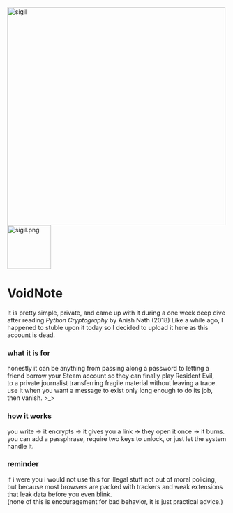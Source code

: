 <img width="500" height="500" alt="sigil" src="https://github.com/user-attachments/assets/462684c1-eb68-4ddd-b1b7-b46a003219cc" />
  <img src="static/logo.png" width="100" alt="sigil.png">


# VoidNote

It is pretty simple, private, and came up with it during a one week deep dive after reading *Python Cryptography* by Anish Nath (2018) Like a while ago, I happened to stuble upon it today so I decided to upload it here as this account is dead.

### what it is for
honestly it can be anything from passing along a password to letting a friend borrow your Steam account so they can finally play Resident Evil,  
to a private journalist transferring fragile material without leaving a trace.  
use it when you want a message to exist only long enough to do its job, then vanish. >_>

### how it works
you write → it encrypts → it gives you a link → they open it once → it burns.  
you can add a passphrase, require two keys to unlock, or just let the system handle it.

### reminder
if i were you i would not use this for illegal stuff not out of moral policing,  
but because most browsers are packed with trackers and weak extensions that leak data before you even blink.  
(none of this is encouragement for bad behavior, it is just practical advice.)
